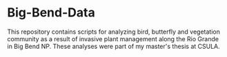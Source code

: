 # Big-Bend-Data
This repository contains scripts for analyzing bird, butterfly and vegetation community as a result of invasive plant management along the Rio Grande in Big Bend NP. These analyses were part of my master's thesis at CSULA.

